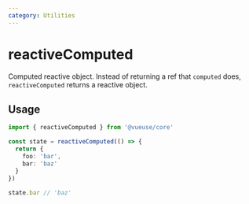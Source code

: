 ```yaml
---
category: Utilities
---
```


# reactiveComputed

Computed reactive object. Instead of returning a ref that `computed` does, `reactiveComputed` returns a reactive object.

## Usage

```ts
import { reactiveComputed } from '@vueuse/core'

const state = reactiveComputed(() => {
  return {
    foo: 'bar',
    bar: 'baz'
  }
})

state.bar // 'baz'
```
